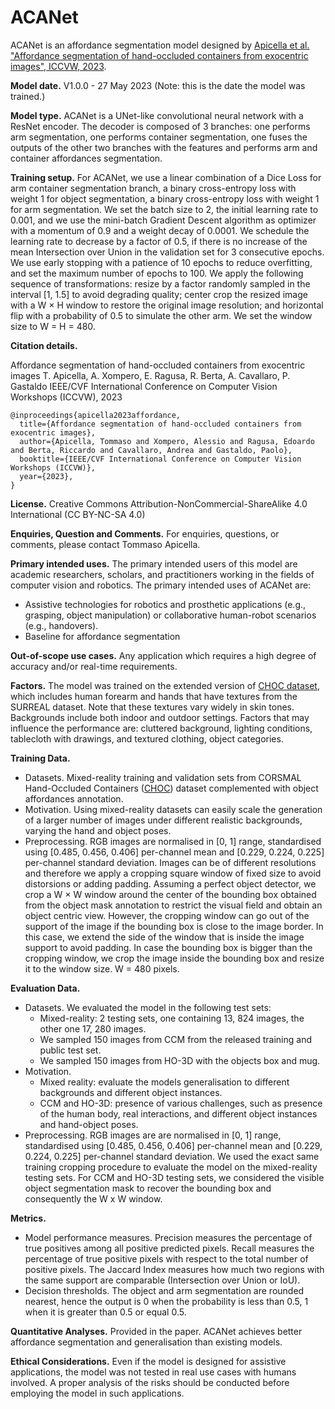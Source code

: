 # ACANet

ACANet is an affordance segmentation model designed by [Apicella et al. "Affordance segmentation of hand-occluded containers from exocentric images", ICCVW, 2023](https://arxiv.org/abs/2308.11233v1).

**Model date.** V1.0.0 - 27 May 2023 (Note: this is the date the model was trained.)

**Model type.** ACANet is a UNet-like convolutional neural network with a ResNet encoder. The decoder is composed of 3 branches: one performs arm segmentation, one performs container segmentation, one fuses the outputs of the other two branches with the features and performs arm and container affordances segmentation.

**Training setup.** For ACANet, we use a linear combination of a Dice Loss for arm container segmentation branch, a binary cross-entropy loss with weight 1 for object segmentation, a binary cross-entropy loss with weight 1 for arm segmentation. We set the batch size to 2, the initial learning rate to 0.001, and we use the mini-batch Gradient Descent algorithm as optimizer with a momentum of 0.9 and a weight decay of 0.0001. We schedule the learning rate to decrease by a factor of 0.5, if there is no increase of the mean Intersection over Union in the validation set for 3 consecutive epochs. We use early stopping with a patience of 10 epochs to reduce overfitting, and set the maximum number of epochs to 100. We apply the following sequence of transformations: resize by a factor randomly sampled in the interval [1, 1.5] to avoid degrading quality; center crop the resized image with a W × H window to restore the original image resolution; and horizontal flip with a probability of 0.5 to simulate the other arm. We set the window size to W = H = 480.

**Citation details.**

Affordance segmentation of hand-occluded containers from exocentric images
T. Apicella, A. Xompero, E. Ragusa, R. Berta, A. Cavallaro, P. Gastaldo
IEEE/CVF International Conference on Computer Vision Workshops (ICCVW), 2023

```
@inproceedings{apicella2023affordance,
  title={Affordance segmentation of hand-occluded containers from exocentric images},
  author={Apicella, Tommaso and Xompero, Alessio and Ragusa, Edoardo and Berta, Riccardo and Cavallaro, Andrea and Gastaldo, Paolo},
  booktitle={IEEE/CVF International Conference on Computer Vision Workshops (ICCVW)},
  year={2023},
}
```

**License.** Creative Commons Attribution-NonCommercial-ShareAlike 4.0 International (CC BY-NC-SA 4.0)

**Enquiries, Question and Comments.** For enquiries, questions, or comments, please contact Tommaso Apicella.

**Primary intended uses.** The primary intended users of this model are academic researchers, scholars, and practitioners working in the fields of computer vision and robotics. The primary intended uses of ACANet are:

* Assistive technologies for robotics and prosthetic applications (e.g., grasping, object manipulation) or collaborative human-robot scenarios (e.g., handovers).
* Baseline for affordance segmentation

**Out-of-scope use cases.** Any application which requires a high degree of accuracy and/or real-time requirements.

**Factors.** The model was trained on the extended version of [CHOC dataset](https://doi.org/10.5281/zenodo.8332421), which includes human forearm and hands that have textures from the SURREAL dataset. Note that these textures vary widely in skin tones. Backgrounds include both indoor and outdoor settings. Factors that may influence the performance are: cluttered background, lighting conditions, tablecloth with drawings, and textured clothing, object categories.

**Training Data.**

* Datasets. Mixed-reality training and validation sets from CORSMAL Hand-Occluded Containers ([CHOC](https://doi.org/10.5281/zenodo.8332421)) dataset complemented with object affordances annotation.
* Motivation. Using mixed-reality datasets can easily scale the generation of a larger number of images under different realistic backgrounds, varying the hand and object poses.
* Preprocessing. RGB images are normalised in [0, 1] range, standardised using [0.485, 0.456, 0.406] per-channel mean and [0.229, 0.224, 0.225] per-channel standard deviation. Images can be of different resolutions and therefore we apply a cropping square window of fixed size to avoid distorsions or adding padding. Assuming a perfect object detector, we crop a W × W window around the center of the bounding box obtained from the object mask annotation to restrict the visual field and obtain an object centric view. However, the cropping window can go out of the support of the image if the bounding box is close to the image border. In this case, we extend the side of the window that is inside the image support to avoid padding. In case the bounding box is bigger than the cropping window, we crop the image inside the bounding box and resize it to the window size. W = 480 pixels.

**Evaluation Data.**

* Datasets. We evaluated the model in the following test sets:
    - Mixed-reality: 2 testing sets, one containing 13, 824 images, the other one 17, 280 images.
    - We sampled 150 images from CCM from the released training and public test set.
    - We sampled 150 images from HO-3D with the objects box and mug.
* Motivation.
    - Mixed reality: evaluate the models generalisation to different backgrounds and different object instances.
    - CCM and HO-3D: presence of various challenges, such as presence of the human body, real interactions, and different object instances and hand-object poses.
* Preprocessing. RGB images are are normalised in [0, 1] range, standardised using [0.485, 0.456, 0.406] per-channel mean and [0.229, 0.224, 0.225] per-channel standard deviation. We used the exact same training cropping procedure to evaluate the model on the mixed-reality testing sets. For CCM and HO-3D testing sets, we considered the visible object segmentation mask to recover the bounding box and consequently the W x W window.

**Metrics.**

* Model performance measures. Precision measures the percentage of true positives among all positive predicted pixels. Recall measures the percentage of true positive pixels with respect to the total number of positive pixels. The Jaccard Index measures how much two regions with the same support are comparable (Intersection over Union or IoU).
* Decision thresholds. The object and arm segmentation are rounded nearest, hence the output is 0 when the probability is less than 0.5, 1 when it is greater than 0.5 or equal 0.5.

**Quantitative Analyses.** Provided in the paper. ACANet achieves better affordance segmentation and generalisation than existing models.

**Ethical Considerations.** Even if the model is designed for assistive applications, the model was not tested in real use cases with humans involved. A proper analysis of the risks should be conducted before employing the model in such applications.
